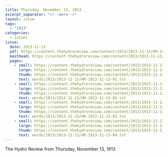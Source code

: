 ```yaml
---
title: Thursday, November 13, 1913
excerpt_separator: "<!--more-->"
layout: issue
tags:
  - "1913"
categories:
  - issues
issue:
  date: 1913-11-13
  pdf: https://content.thehydroreview.com/content/1913/1913-11-13/HR-1913-11-13.pdf
  masthead: https://content.thehydroreview.com/content/1913/1913-11-13/masthead/HR-1913-11-13.jpg
  pages:
    - small: https://content.thehydroreview.com/content/1913/1913-11-13/small/HR-1913-11-13-01.jpg
      large: https://content.thehydroreview.com/content/1913/1913-11-13/large/HR-1913-11-13-01.jpg
      thumb: https://content.thehydroreview.com/content/1913/1913-11-13/thumbnails/HR-1913-11-13-01.jpg
      text: words/1913/1913-11-13/HR-1913-11-13-01.txt
    - small: https://content.thehydroreview.com/content/1913/1913-11-13/small/HR-1913-11-13-02.jpg
      large: https://content.thehydroreview.com/content/1913/1913-11-13/large/HR-1913-11-13-02.jpg
      thumb: https://content.thehydroreview.com/content/1913/1913-11-13/thumbnails/HR-1913-11-13-02.jpg
      text: words/1913/1913-11-13/HR-1913-11-13-02.txt
    - small: https://content.thehydroreview.com/content/1913/1913-11-13/small/HR-1913-11-13-03.jpg
      large: https://content.thehydroreview.com/content/1913/1913-11-13/large/HR-1913-11-13-03.jpg
      thumb: https://content.thehydroreview.com/content/1913/1913-11-13/thumbnails/HR-1913-11-13-03.jpg
      text: words/1913/1913-11-13/HR-1913-11-13-03.txt
    - small: https://content.thehydroreview.com/content/1913/1913-11-13/small/HR-1913-11-13-04.jpg
      large: https://content.thehydroreview.com/content/1913/1913-11-13/large/HR-1913-11-13-04.jpg
      thumb: https://content.thehydroreview.com/content/1913/1913-11-13/thumbnails/HR-1913-11-13-04.jpg
      text: words/1913/1913-11-13/HR-1913-11-13-04.txt
---
```


The Hydro Review from Thursday, November 13, 1913

<!--more-->

